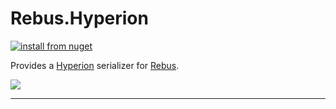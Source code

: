 # Rebus.Hyperion

[![install from nuget](https://img.shields.io/nuget/v/Rebus.Hyperion.svg?style=flat-square)](https://www.nuget.org/packages/Rebus.Hyperion)

Provides a [Hyperion](https://github.com/akkadotnet/Hyperion) serializer for [Rebus](https://github.com/rebus-org/Rebus).

![](https://raw.githubusercontent.com/rebus-org/Rebus/master/artwork/little_rebusbus2_copy-200x200.png)

---

